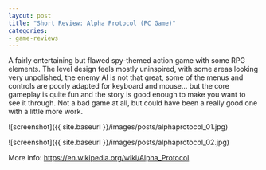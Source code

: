 ```yaml
---
layout: post
title: "Short Review: Alpha Protocol (PC Game)"
categories:
- game-reviews
---
```


<p>A fairly entertaining but flawed spy-themed action game with some RPG elements. The level design feels mostly uninspired, with some areas looking very unpolished, the enemy AI is not that great, some of the menus and controls are poorly adapted for keyboard and mouse... but the core gameplay is quite fun and the story is good enough to make you want to see it through. Not a bad game at all, but could have been a really good one with a little more work.</p>


![screenshot]({{ site.baseurl }}/images/posts/alphaprotocol_01.jpg)

![screenshot]({{ site.baseurl }}/images/posts/alphaprotocol_02.jpg)


<p>More info: <a href="https://en.wikipedia.org/wiki/Alpha_Protocol">https://en.wikipedia.org/wiki/Alpha_Protocol</a><p>

